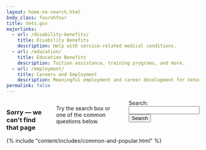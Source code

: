 ```yaml
---
layout: home-no-search.html
body_class: fourohfour
title: Vets.gov
majorlinks:
  - url: /disability-benefits/
    title: Disability Benefits
    description: Help with service-related medical conditions.
  - url: /education/
    title: Education Benefits
    description: Tuition assistance, training programs, and more.
  - url: /employment/
    title: Careers and Employment
    description: Meaningful employment and career development for Veterans and their families.
permalink: false
---
```

<div class="main home" role="main">
  <div class="section three">
    <div class="primary">
      <div class="row">
        <div class="small-12 medium-10 medium-offset-1 columns text-center usa-content">
          <h3>Sorry — we can't find that page</h3>
          <p>
            Try the search box or one of the common questions below.
          </p>
          <div class="call-out">
            <form accept-charset="UTF-8" action="https://search.vets.gov/search" id="search_form" class="full-width" method="get">
              <div class="csp-inline-patch-404">
                <input name="utf8" type="hidden" value="&#x2713;" /></div>
              <input id="affiliate" name="affiliate" type="hidden" value="vets.gov_search" />
              <label for="mobile-query">Search:</label>
              <div class="row collapse">
                <div class="small-9 columns">
                  <input autocomplete="off" class="usagov-search-autocomplete full-width" id="mobile-query" name="query" type="text" />
                </div>
                <div class="small-3 columns">
                  <input name="commit" type="submit" value="Search" />
                </div>
              </div>
            </form>
          </div>
        </div>
      </div>
    </div>
  </div>
</div>
<div class="section two" role="main">
  {% include "content/includes/common-and-popular.html" %}
</div>

<script src="/js/usa-search.js"></script>
